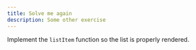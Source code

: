 ```yaml
---
title: Solve me again
description: Some other exercise
---
```


Implement the `listItem` function so the list is properly rendered.
